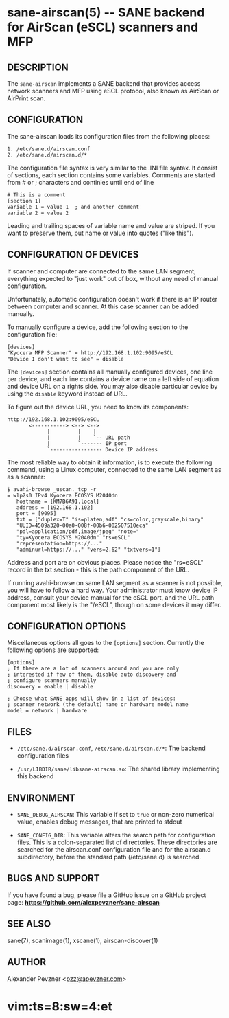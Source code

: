 sane-airscan(5) -- SANE backend for AirScan (eSCL) scanners and MFP
===================================================================

## DESCRIPTION

The `sane-airscan` implements a SANE backend that provides access network
scanners and MFP using eSCL protocol, also known as AirScan or AirPrint scan.

## CONFIGURATION

The sane-airscan loads its configuration files from the following places:

    1. /etc/sane.d/airscan.conf  
    2. /etc/sane.d/airscan.d/*

The configuration file syntax is very similar to the .INI file syntax.
It consist of sections, each section contains some variables. Comments
are started from # or ; characters and continies until end of line

    # This is a comment
    [section 1]
    variable 1 = value 1  ; and another comment
    variable 2 = value 2

Leading and trailing spaces of variable name and value are striped.
If you want to preserve them, put name or value into quotes ("like this").

## CONFIGURATION OF DEVICES

If scanner and computer are connected to the same LAN segment, everything
expected to "just work" out of box, without any need of manual configuration.

Unfortunately, automatic configuration doesn't work if there is an IP
router between computer and scanner. At this case scanner can be added
manually.


To manually configure a device, add the following section to the configuration
file:

    [devices]
    "Kyocera MFP Scanner" = http://192.168.1.102:9095/eSCL
    "Device I don't want to see" = disable

The `[devices]` section contains all manually configured devices, one line per
device, and each line contains a device name on a left side of equation and
device URL on a rights side. You may also disable particular device by
using the `disable` keyword instead of URL.

To figure out the device URL, you need to know its components:

    http://192.168.1.102:9095/eSCL
           <-----------> <--> <-->
                 |         |    |
                 |         |    `-- URL path
                 |         `------- IP port
                 `----------------- Device IP address

The most reliable way to obtain it information, is to execute the following
command, using a Linux computer, connected to the same LAN segment as as
a scanner:

    $ avahi-browse _uscan._tcp -r
    = wlp2s0 IPv4 Kyocera ECOSYS M2040dn
       hostname = [KM7B6A91.local]
       address = [192.168.1.102]
       port = [9095]
       txt = ["duplex=T" "is=platen,adf" "cs=color,grayscale,binary"
       "UUID=4509a320-00a0-008f-00b6-002507510eca"
       "pdl=application/pdf,image/jpeg" "note="
       "ty=Kyocera ECOSYS M2040dn" "rs=eSCL"
       "representation=https://..."
       "adminurl=https://..." "vers=2.62" "txtvers=1"]

Address and port are on obvious places. Please notice the "rs=eSCL"
record in the txt section - this is the path component of the URL.

If running avahi-browse on same LAN segment as a scanner is not possible,
you will have to follow a hard way. Your administrator must know
device IP address, consult your device manual for the eSCL port, and
the URL path component most likely is the "/eSCL", though on some
devices it may differ.

## CONFIGURATION OPTIONS

Miscellaneous options all goes to the ``[options]`` section. Currently
the following options are supported:

    [options]
    ; If there are a lot of scanners around and you are only
    ; interested if few of them, disable auto discovery and
    ; configure scanners manually
    discovery = enable | disable

    ; Choose what SANE apps will show in a list of devices:
    ; scanner network (the default) name or hardware model name
    model = network | hardware

## FILES

   * `/etc/sane.d/airscan.conf`, `/etc/sane.d/airscan.d/*`:
     The backend configuration files

   * `/usr/LIBDIR/sane/libsane-airscan.so`:
     The shared library implementing this backend

## ENVIRONMENT

   * `SANE_DEBUG_AIRSCAN`:
     This variable if set to `true` or non-zero numerical value,
     enables debug messages, that are printed to stdout

   * `SANE_CONFIG_DIR`:
     This variable alters the search path for configuration files. This is
     a colon-separated list of directories. These directories are searched
     for the airscan.conf configuration file and for the airscan.d
     subdirectory, before the standard path (/etc/sane.d) is searched.

## BUGS AND SUPPORT

If you have found a bug, please file a GitHub issue on a GitHub
project page: **https://github.com/alexpevzner/sane-airscan**

## SEE ALSO

sane(7), scanimage(1), xscane(1), airscan-discover(1)

## AUTHOR
Alexander Pevzner <pzz@apevzner.com\>

# vim:ts=8:sw=4:et
